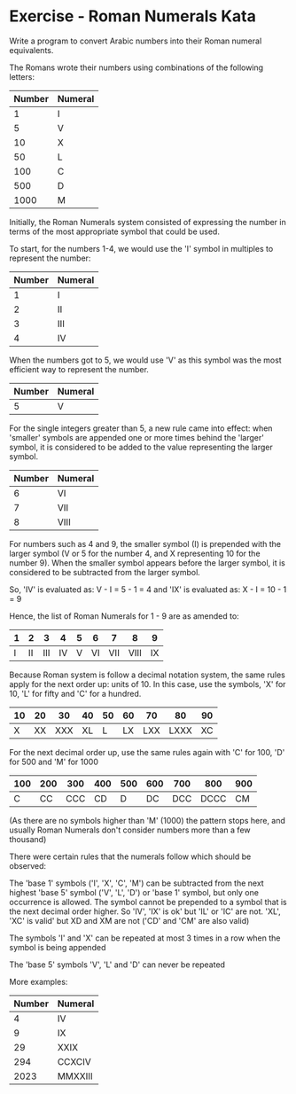 # Exercise - Roman Numerals Kata

Write a program to convert Arabic numbers into their Roman numeral equivalents.

The Romans wrote their numbers using combinations of the following letters:

| Number |	Numeral |
| ------ | -------- |
| 1      | I        |
| 5	     | V        |
| 10     | X        |
| 50     | L        |
| 100    | C        |
| 500    | D        |
| 1000   | M        |

Initially, the Roman Numerals system consisted of expressing the number in terms of the most appropriate symbol that could be used.

To start, for the numbers 1-4, we would use the 'I' symbol in multiples to represent the number:

| Number |	Numeral |
| ------ | -------- |
| 1      | I        |
| 2      | II       |
| 3      | III      |
| 4      | IV       |

When the numbers got to 5, we would use 'V' as this symbol was the most efficient way to represent the number.

| Number |	Numeral |
| ------ | -------- |
| 5      | V        |

For the single integers greater than 5, a new rule came into effect: when 'smaller' symbols are appended one or more times behind the 'larger' symbol, it is considered to be added to the value representing the larger symbol.

| Number |	Numeral |
| ------ | -------- |
| 6      | VI       |
| 7      | VII      |
| 8      | VIII     |

For numbers such as 4 and 9, the smaller symbol (I) is prepended with the larger symbol (V or 5 for the number 4, and X representing 10 for the number 9). When the smaller symbol appears before the larger symbol, it is considered to be subtracted from the larger symbol.

So, 'IV' is evaluated as: V - I = 5 - 1 = 4 and 'IX' is evaluated as: X - I = 10 - 1 = 9

Hence, the list of Roman Numerals for 1 - 9 are as amended to:

| 1 | 2  |	3   | 4  | 5 | 6  | 7   | 8	   | 9  |
| - | -- | ---  | -- | - | -- | --- | ---- | -- |
| I | II | III  | IV | V | VI |	VII | VIII | IX |

Because Roman system is follow a decimal notation system, the same rules apply for the next order up: units of 10. In this case, use the symbols, 'X' for 10, 'L' for fifty and 'C' for a hundred.

| 10 | 20 |	30  | 40 | 50 | 60 | 70  | 80   | 90 |
| -- | -- | --- | -- | -- | -- | --- | ---- | -- |
| X  | XX | XXX | XL | L  | LX | LXX | LXXX | XC |

For the next decimal order up, use the same rules again with 'C' for 100, 'D' for 500 and 'M' for 1000

| 100 | 200 | 300 | 400 | 500 | 600 | 700 | 800  | 900 |
| --- | --- | --- | --- | --- | --- | --- | ---- | --- |
| C   | CC  | CCC | CD  | D   | DC  | DCC | DCCC | CM  |

(As there are no symbols higher than 'M' (1000) the pattern stops here, and usually Roman Numerals don't consider numbers more than a few thousand)

There were certain rules that the numerals follow which should be observed:

The 'base 1' symbols ('I', 'X', 'C', 'M') can be subtracted from the next highest 'base 5' symbol ('V', 'L', 'D') or 'base 1' symbol, but only one occurrence is allowed. The symbol cannot be prepended to a symbol that is the next decimal order higher. So 'IV', 'IX' is ok' but 'IL' or 'IC' are not. 'XL', 'XC' is valid' but XD and XM are not ('CD' and 'CM' are also valid)

The symbols 'I' and 'X' can be repeated at most 3 times in a row when the symbol is being appended

The 'base 5' symbols 'V', 'L' and 'D' can never be repeated

More examples:

| Number |	Numeral |
| ------ | -------- |
| 4      | IV       |
| 9      | IX       |
| 29     | XXIX     |
| 294    | CCXCIV   |
| 2023   | MMXXIII  |